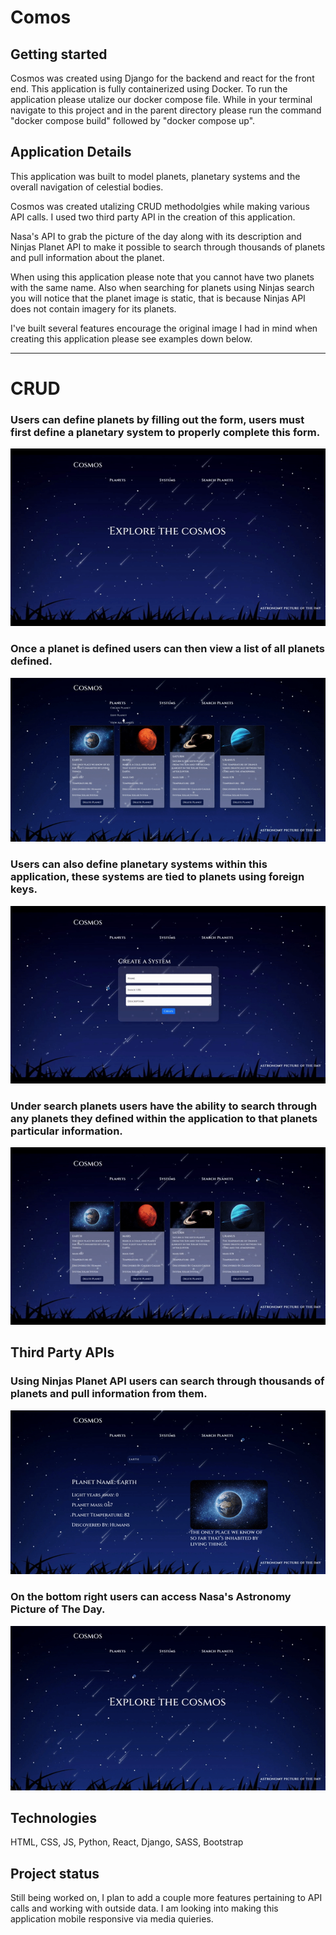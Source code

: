 # Comos



## Getting started

Cosmos was created using Django for the backend and react for the front end. This application is fully containerized using Docker. To run the application please utalize our docker compose file. While in your terminal navigate to this project and in the parent directory please run the command "docker compose build" followed by "docker compose up". 

## Application Details

This application was built to model planets, planetary systems and the overall navigation of celestial bodies. 

Cosmos was created utalizing CRUD methodolgies while making various API calls. I used two third party API in the creation of this application. 

Nasa's API to grab the picture of the day along with its description and Ninjas Planet API to make it possible to search through thousands of planets and pull information about the planet.

When using this application please note that you cannot have two planets with the same name. Also when searching for planets using Ninjas search you will notice that the planet image is static, that is because Ninjas API does not contain imagery for its planets.


I've built several features encourage the original image I had in mind when creating this application please see examples down below. 



***



# CRUD


<h3> Users can define planets by filling out the form, users must first define a planetary system to properly complete this form. </h3>

![grab-landing-page](./gifs/CreatePlanet.gif)

<h3> Once a planet is defined users can then view a list of all planets defined. </h3>

![grab-landing-page](./gifs/AllPlanets.gif/)



<h3> Users can also define planetary systems within this application, these systems are tied to planets using foreign keys. </h3>

![grab-landing-page](./gifs/CreateSystem.gif)


<h3> Under search planets users have the ability to search through any planets they defined within the application to that planets particular information. </h3>

![grab-landing-page](./gifs/YourSearch.gif)


## Third Party APIs

<h3> Using Ninjas Planet API users can search through thousands of planets and pull information from them. </h3>

![grab-landing-page](./gifs/SearchNinja.gif)

<h3> On the bottom right users can access Nasa's Astronomy Picture of The Day. </h3>

![grab-landing-page](./gifs/POTD.gif)






## Technologies 
HTML, CSS, JS, Python, React, Django, SASS, Bootstrap

## Project status
Still being worked on, I plan to add a couple more features pertaining to API calls and working with outside data. I am looking into making this application mobile responsive via media quieries. 